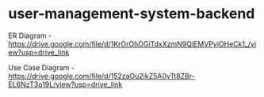﻿# user-management-system-backend

ER Diagram - https://drive.google.com/file/d/1KrOrOhOGiTdxXzmN9QiEMVPyiOHeCk1_/view?usp=drive_link

Use Case Diagram - https://drive.google.com/file/d/152zaOu2ikZ5A0vTt8ZBr-EL6NzT3o19L/view?usp=drive_link
